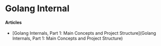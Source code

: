 # Golang Internal

#### Articles
* [Golang Internals, Part 1: Main Concepts and Project Structure](Golang Internals, Part 1: Main Concepts and Project Structure)
